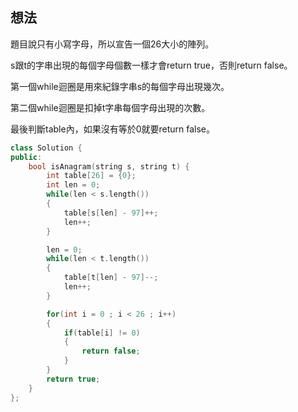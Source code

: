 ## 想法
題目說只有小寫字母，所以宣告一個26大小的陣列。

s跟t的字串出現的每個字母個數一樣才會return true，否則return false。

第一個while迴圈是用來紀錄字串s的每個字母出現幾次。

第二個while迴圈是扣掉t字串每個字母出現的次數。

最後判斷table內，如果沒有等於0就要return false。

```CPP
class Solution {
public:
    bool isAnagram(string s, string t) {
        int table[26] = {0};
        int len = 0;
        while(len < s.length())
        {
            table[s[len] - 97]++;
            len++;
        }

        len = 0;
        while(len < t.length())
        {
            table[t[len] - 97]--;
            len++;
        }

        for(int i = 0 ; i < 26 ; i++)
        {
            if(table[i] != 0)
            {
                return false;
            }
        }
        return true;
    }
};
```
